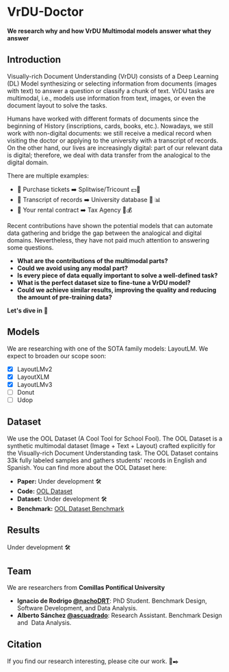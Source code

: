 # VrDU-Doctor 
**We research why and how VrDU Multimodal models answer what they answer**

## Introduction
Visually-rich Document Understanding (VrDU) consists of a Deep Learning (DL) Model synthesizing or selecting information from documents (images with text) to answer a question or classify a chunk of text. VrDU tasks are multimodal, i.e., models use information from text, images, or even the document layout to solve the tasks.

Humans have worked with different formats of documents since the beginning of History (inscriptions, cards, books, etc.). Nowadays, we still work with non-digital documents: we still receive a medical record when visiting the doctor or applying to the university with a transcript of records. On the other hand, our lives are increasingly digital: part of our relevant data is digital; therefore, we deal with data transfer from the analogical to the digital domain.

There are multiple examples:
+ :ticket: Purchase tickets :arrow_right: Splitwise/Tricount :dollar::calling:
+ :bookmark_tabs: Transcript of records :arrow_right: University database :100: :bar_chart:
+ :scroll: Your rental contract :arrow_right: Tax Agency :cop::moneybag:

Recent contributions have shown the potential models that can automate data gathering and bridge the gap between the analogical and digital domains. Nevertheless, they have not paid much attention to answering some questions.

+ **What are the contributions of the multimodal parts?**
+ **Could we avoid using any modal part?**
+ **Is every piece of data equally important to solve a well-defined task?**
+ **What is the perfect dataset size to fine-tune a VrDU model?**
+ **Could we achieve similar results, improving the quality and reducing the amount of pre-training data?**


**Let's dive in** :dolphin:

## Models
We are researching with one of the SOTA family models: LayoutLM. We expect to broaden our scope soon:

- [x] LayoutLMv2
- [x] LayoutXLM
- [x] LayoutLMv3
- [ ] Donut
- [ ] Udop

## Dataset
We use the OOL Dataset (A Cool Tool for School Fool). The OOL Dataset is a synthetic multimodal dataset (Image + Text + Layout) crafted explicitly for the Visually-rich Document Understanding task. The OOL Dataset contains 33k fully labeled samples and gathers students' records in English and Spanish. You can find more about the OOL Dataset here:

+ **Paper:** Under development :hammer_and_wrench:
+ **Code:** [OOL Dataset](https://github.com/nachoDRT/OOL-Dataset)
+ **Dataset:** Under development :hammer_and_wrench:
+ **Benchmark:** [OOL Dataset Benchmark](https://wandb.ai/iderodrigo/OOL_Dataset)

## Results

Under development :hammer_and_wrench:

## Team

We are researchers from **Comillas Pontifical University**
 - **Ignacio de Rodrigo [@nachoDRT](https://github.com/nachoDRT)**: PhD Student. Benchmark Design, Software Development, and Data Analysis.
 - **Alberto Sánchez [@ascuadrado](https://github.com/ascuadrado)**: Research Assistant. Benchmark Design and  Data Analysis.

## Citation
If you find our research interesting, please cite our work. :page_with_curl::black_nib: